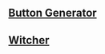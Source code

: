 ## [Button Generator](https://eugeneandrievsky.github.io/JS-Polygon/Button-generator/index.html)
## [Witcher](https://eugeneandrievsky.github.io/JS-Polygon/Witcher/witcher.html)